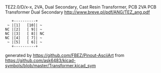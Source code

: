 TEZ2.0/D/x-x, 2VA, Dual Secondary, Cast Resin Transformer, PCB
2VA PCB Transformer Dual Secondary
http://www.breve.pl/pdf/ANG/TEZ_ang.pdf


	   +----------+
	 ~ |[1]   [10]| ~
	NC |[2]   [ 9]| ~
	NC |[3]   [ 8]| NC
	NC |[4]   [ 7]| ~
	 ~ |[5]   [ 6]| ~
	   +----------+


generated by https://github.com/FBEZ/Pinout-AsciiArt from https://github.com/ask6483/kicad-symbols/blob/master/Transformer.kicad_sym